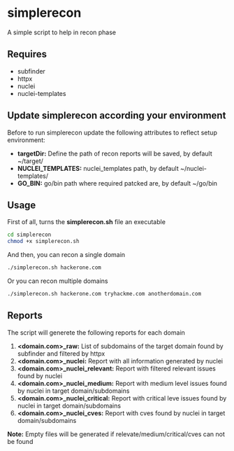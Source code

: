 # simplerecon
A simple script to help in recon phase
## Requires
* subfinder
* httpx
* nuclei
* nuclei-templates
## Update simplerecon according your environment
Before to run simplerecon update the following attributes to reflect setup environment:
* **targetDir:** Define the path of recon reports will be saved, by default ~/target/
* **NUCLEI_TEMPLATES:** nuclei_templates path, by default ~/nuclei-templates/
* **GO_BIN:** go/bin path where required patcked are, by default ~/go/bin
## Usage
First of all, turns the **simplerecon.sh** file an executable
```sh
cd simplerecon
chmod +x simplerecon.sh
```
And then, you can recon a single domain
```sh
./simplerecon.sh hackerone.com
```
Or you can recon multiple domains
```sh
./simplerecon.sh hackerone.com tryhackme.com anotherdomain.com
```
## Reports
The script will generete the following reports for each domain
1. **<domain.com>\_raw:** List of subdomains of the target domain found by subfinder and filtered by httpx
2. **<domain.com>\_nuclei:** Report with all information generated by nuclei
3. **<domain.com>\_nuclei\_relevant:** Report with filtered relevant issues found by nuclei
4. **<domain.com>\_nuclei\_medium:** Report with medium level issues found by nuclei in target domain/subdomains
5. **<domain.com>\_nuclei\_critical:** Report with critical leve issues found by nuclei in target domain/subdomains
6. **<domain.com>\_nuclei\_cves:** Report with cves found by nuclei in target domain/subdomains

**Note:** Empty files will be generated if relevate/medium/critical/cves can not be found

